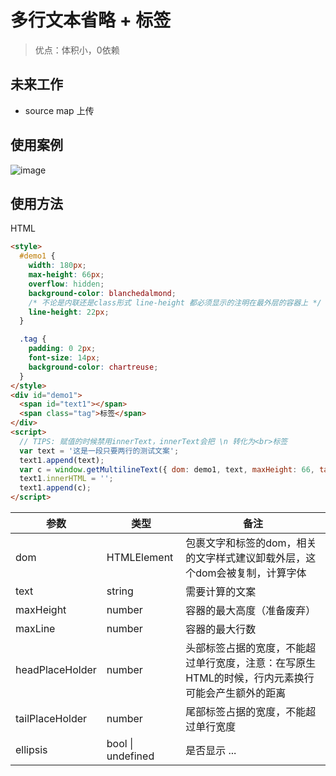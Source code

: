 # 多行文本省略 + 标签

> 优点：体积小，0依赖

## 未来工作
- source map 上传

## 使用案例

![image](https://user-images.githubusercontent.com/30360513/148229362-f9a88bbf-ba42-4200-ba81-c8c86b2f8e29.png)

## 使用方法
HTML
```HTML
<style>
  #demo1 {
    width: 180px;
    max-height: 66px;
    overflow: hidden;
    background-color: blanchedalmond;
    /* 不论是内联还是class形式 line-height 都必须显示的注明在最外层的容器上 */
    line-height: 22px;
  }

  .tag {
    padding: 0 2px;
    font-size: 14px;
    background-color: chartreuse;
  }
</style>
<div id="demo1">
  <span id="text1"></span>
  <span class="tag">标签</span>
</div>
<script>
  // TIPS: 赋值的时候禁用innerText，innerText会把 \n 转化为<br>标签
  var text = '这是一段只要两行的测试文案';
  text1.append(text);
  var c = window.getMultilineText({ dom: demo1, text, maxHeight: 66, tailPlaceHolder: 32, ellipsis: true });
  text1.innerHTML = '';
  text1.append(c);
</script>
```

|  参数   | 类型  | 备注  |
|  ----  | ----  | ---- |
| dom  | HTMLElement | 包裹文字和标签的dom，相关的文字样式建议卸载外层，这个dom会被复制，计算字体 |
| text  | string | 需要计算的文案 |
| maxHeight  | number | 容器的最大高度（准备废弃） |
| maxLine  | number | 容器的最大行数 |
| headPlaceHolder  | number | 头部标签占据的宽度，不能超过单行宽度，注意：在写原生HTML的时候，行内元素换行可能会产生额外的距离 |
| tailPlaceHolder  | number | 尾部标签占据的宽度，不能超过单行宽度 |
| ellipsis  | bool \| undefined | 是否显示 ... |
